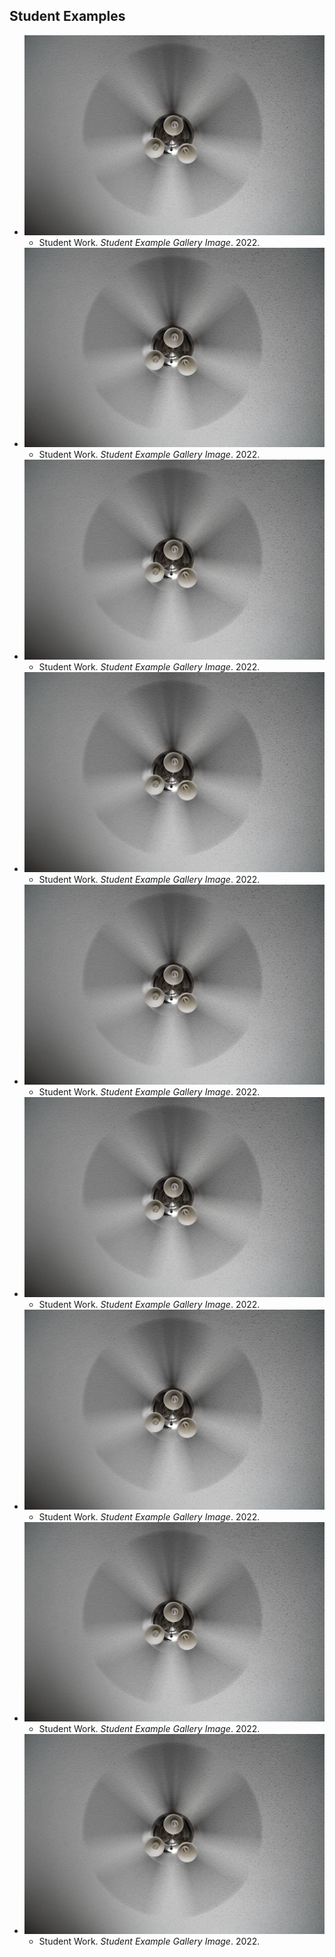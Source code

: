 ## Student Examples

- ![test image](../_images/test.jpg)
  - Student Work. _Student Example Gallery Image_. 2022.
- ![test image](../_images/test.jpg)
  - Student Work. _Student Example Gallery Image_. 2022.
- ![test image](../_images/test.jpg)
  - Student Work. _Student Example Gallery Image_. 2022.
- ![test image](../_images/test.jpg)
  - Student Work. _Student Example Gallery Image_. 2022.
- ![test image](../_images/test.jpg)
  - Student Work. _Student Example Gallery Image_. 2022.
- ![test image](../_images/test.jpg)
  - Student Work. _Student Example Gallery Image_. 2022.
- ![test image](../_images/test.jpg)
  - Student Work. _Student Example Gallery Image_. 2022.
- ![test image](../_images/test.jpg)
  - Student Work. _Student Example Gallery Image_. 2022.
- ![test image](../_images/test.jpg)
  - Student Work. _Student Example Gallery Image_. 2022.
